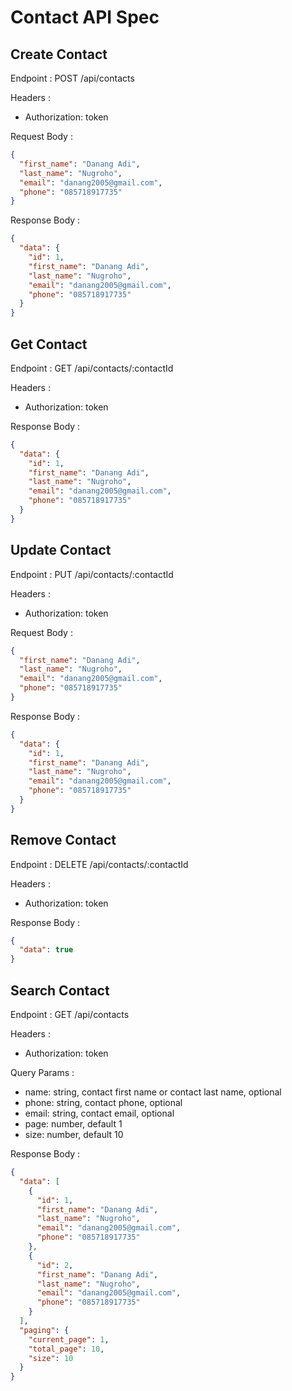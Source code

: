 # Contact API Spec

## Create Contact

Endpoint : POST /api/contacts

Headers :

- Authorization: token

Request Body :

```json
{
  "first_name": "Danang Adi",
  "last_name": "Nugroho",
  "email": "danang2005@gmail.com",
  "phone": "085718917735"
}
```

Response Body :

```json
{
  "data": {
    "id": 1,
    "first_name": "Danang Adi",
    "last_name": "Nugroho",
    "email": "danang2005@gmail.com",
    "phone": "085718917735"
  }
}
```

## Get Contact

Endpoint : GET /api/contacts/:contactId

Headers :

- Authorization: token

Response Body :

```json
{
  "data": {
    "id": 1,
    "first_name": "Danang Adi",
    "last_name": "Nugroho",
    "email": "danang2005@gmail.com",
    "phone": "085718917735"
  }
}
```

## Update Contact

Endpoint : PUT /api/contacts/:contactId

Headers :

- Authorization: token

Request Body :

```json
{
  "first_name": "Danang Adi",
  "last_name": "Nugroho",
  "email": "danang2005@gmail.com",
  "phone": "085718917735"
}
```

Response Body :

```json
{
  "data": {
    "id": 1,
    "first_name": "Danang Adi",
    "last_name": "Nugroho",
    "email": "danang2005@gmail.com",
    "phone": "085718917735"
  }
}
```

## Remove Contact

Endpoint : DELETE /api/contacts/:contactId

Headers :

- Authorization: token

Response Body :

```json
{
  "data": true
}
```

## Search Contact

Endpoint : GET /api/contacts

Headers :

- Authorization: token

Query Params :

- name: string, contact first name or contact last name, optional
- phone: string, contact phone, optional
- email: string, contact email, optional
- page: number, default 1
- size: number, default 10

Response Body :

```json
{
  "data": [
    {
      "id": 1,
      "first_name": "Danang Adi",
      "last_name": "Nugroho",
      "email": "danang2005@gmail.com",
      "phone": "085718917735"
    },
    {
      "id": 2,
      "first_name": "Danang Adi",
      "last_name": "Nugroho",
      "email": "danang2005@gmail.com",
      "phone": "085718917735"
    }
  ],
  "paging": {
    "current_page": 1,
    "total_page": 10,
    "size": 10
  }
}
```
